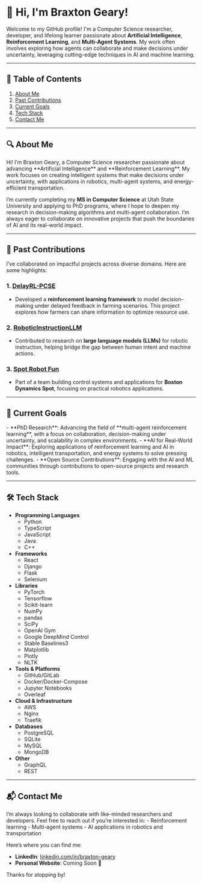 # 👋 Hi, I'm Braxton Geary!

Welcome to my GitHub profile! I'm a Computer Science researcher, developer, and lifelong learner passionate about **Artificial Intelligence**, **Reinforcement Learning**, and **Multi-Agent Systems**. My work often involves exploring how agents can collaborate and make decisions under uncertainty, leveraging cutting-edge techniques in AI and machine learning.

---

## 📜 Table of Contents
1. [About Me](#about-me)
2. [Past Contributions](#past-contributions)
3. [Current Goals](#current-goals)
4. [Tech Stack](#tech-stack)
5. [Contact Me](#contact-me)

---

<h2 id="about-me">🔍 About Me</h2>
Hi! I’m Braxton Geary, a Computer Science researcher passionate about advancing **Artificial Intelligence** and **Reinforcement Learning**. My work focuses on creating intelligent systems that make decisions under uncertainty, with applications in robotics, multi-agent systems, and energy-efficient transportation.

I’m currently completing my **MS in Computer Science** at Utah State University and applying to PhD programs, where I hope to deepen my research in decision-making algorithms and multi-agent collaboration. I’m always eager to collaborate on innovative projects that push the boundaries of AI and its real-world impact.

---

<h2 id="past-contributions">🔗 Past Contributions</h2>
I’ve collaborated on impactful projects across diverse domains. Here are some highlights:

### 1. [**DelayRL-PCSE**](https://github.com/gavinedd/DelayRL-PCSE)
- Developed a **reinforcement learning framework** to model decision-making under delayed feedback in farming scenarios. This project explores how farmers can share information to optimize resource use.

### 2. [**RoboticInstructionLLM**](https://github.com/Isaacwilliam4/RoboticInstructionLLM)
- Contributed to research on **large language models (LLMs)** for robotic instruction, helping bridge the gap between human intent and machine actions.

### 3. [**Spot Robot Fun**](https://github.com/USUBadBatch/5510-spot)
- Part of a team building control systems and applications for **Boston Dynamics Spot**, focusing on practical robotics applications.

---

<h2 id="current-goals">🌟 Current Goals</h2>
- **PhD Research**: Advancing the field of **multi-agent reinforcement learning**, with a focus on collaboration, decision-making under uncertainty, and scalability in complex environments.
- **AI for Real-World Impact**: Exploring applications of reinforcement learning and AI in robotics, intelligent transportation, and energy systems to solve pressing challenges.
- **Open Source Contributions**: Engaging with the AI and ML communities through contributions to open-source projects and research tools.

---

<h2 id="tech-stack">🛠️ Tech Stack</h2>

- **Programming Languages**
  - Python
  - TypeScript
  - JavaScript
  - Java
  - C++
- **Frameworks**
  - React
  - Django
  - Flask
  - Selenium
- **Libraries**
  - PyTorch
  - Tensorflow
  - Scikit-learn
  - NumPy
  - pandas
  - SciPy
  - OpenAI Gym
  - Google DeepMind Control
  - Stable Baselines3
  - Matplotlib
  - Plotly
  - NLTK
- **Tools & Platforms**
  - GitHub/GitLab
  - Docker/Docker-Compose
  - Jupyter Notebooks
  - Overleaf
- **Cloud & Infrastructure**
  - AWS
  - Nginx
  - Traefik
- **Databases**
  - PostgreSQL
  - SQLite
  - MySQL
  - MongoDB
- **Other**
  - GraphQL
  - REST

---

<h2 id="contact-me">📬 Contact Me</h2>
I’m always looking to collaborate with like-minded researchers and developers. Feel free to reach out if you’re interested in:
- Reinforcement learning
- Multi-agent systems
- AI applications in robotics and transportation

Here’s where you can find me:
- **LinkedIn**: [linkedin.com/in/braxton-geary](https://linkedin.com/in/braxton-geary)
- **Personal Website**: Coming Soon 🚀

Thanks for stopping by!
